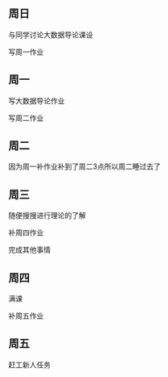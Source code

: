 ## 周日

与同学讨论大数据导论课设

写周一作业

## 周一

写大数据导论作业

写周二作业

## 周二

因为周一补作业补到了周二3点所以周二睡过去了

## 周三

随便搜搜进行理论的了解

补周四作业

完成其他事情

## 周四

满课

补周五作业

## 周五

赶工新人任务

